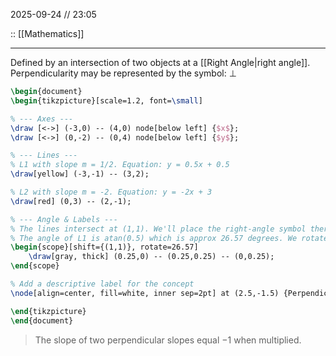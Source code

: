 2025-09-24 // 23:05

:: [[Mathematics]]

---

Defined by an intersection of two objects at a [[Right Angle|right angle]]. 
Perpendicularity may be represented by the symbol: $\perp$

```tikz
\begin{document}
\begin{tikzpicture}[scale=1.2, font=\small]

% --- Axes ---
\draw [<->] (-3,0) -- (4,0) node[below left] {$x$};
\draw [<->] (0,-2) -- (0,4) node[below left] {$y$};

% --- Lines ---
% L1 with slope m = 1/2. Equation: y = 0.5x + 0.5
\draw[yellow] (-3,-1) -- (3,2);

% L2 with slope m = -2. Equation: y = -2x + 3
\draw[red] (0,3) -- (2,-1);

% --- Angle & Labels ---
% The lines intersect at (1,1). We'll place the right-angle symbol there.
% The angle of L1 is atan(0.5) which is approx 26.57 degrees. We rotate our square by that much.
\begin{scope}[shift={(1,1)}, rotate=26.57]
    \draw[gray, thick] (0.25,0) -- (0.25,0.25) -- (0,0.25);
\end{scope}

% Add a descriptive label for the concept
\node[align=center, fill=white, inner sep=2pt] at (2.5,-1.5) {Perpendicular Lines \\ $L_1 \perp L_2$ \\ $m_1 \cdot m_2 = -1$};

\end{tikzpicture}
\end{document}
```


> The slope of two perpendicular slopes equal $-1$ when multiplied.

